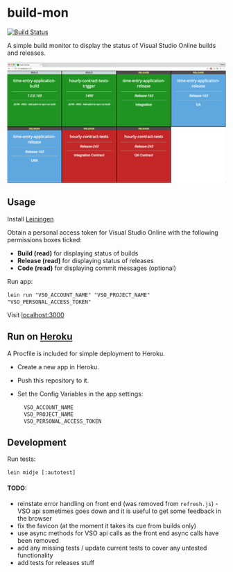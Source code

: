 # build-mon

[![Build Status](https://snap-ci.com/elrob/build-mon/branch/master/build_image)](https://snap-ci.com/elrob/build-mon/branch/master)

A simple build monitor to display the status of Visual Studio Online builds and releases.

![Screenshot](screenshot.png)

## Usage

Install [Leiningen](http://leiningen.org/)

Obtain a personal access token for Visual Studio Online with the following permissions boxes ticked:

- **Build (read)** for displaying status of builds
- **Release (read)** for displaying status of releases
- **Code (read)**  for displaying commit messages (optional)

Run app:

    lein run "VSO_ACCOUNT_NAME" "VSO_PROJECT_NAME" "VSO_PERSONAL_ACCESS_TOKEN"


Visit [localhost:3000](http://localhost:3000)


## Run on [Heroku](https://heroku.com)

A Procfile is included for simple deployment to Heroku.

- Create a new app in Heroku.
- Push this repository to it.
- Set the Config Variables in the app settings:

        VSO_ACCOUNT_NAME
        VSO_PROJECT_NAME
        VSO_PERSONAL_ACCESS_TOKEN


## Development

Run tests:

    lein midje [:autotest]

#### TODO:

- reinstate error handling on front end (was removed from `refresh.js`) - VSO api sometimes goes down and it is useful to get some feedback in the browser
- fix the favicon (at the moment it takes its cue from builds only)
- use async methods for VSO api calls as the front end async calls have been removed
- add any missing tests / update current tests to cover any untested functionality
- add tests for releases stuff

